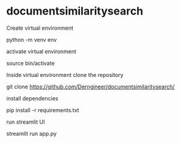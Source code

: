 # documentsimilaritysearch

Create virtual environment

  python -m venv env

activate virtual environment

  source bin/activate

Inside virtual environment clone the repository
  
  git clone https://github.com/Derngineer/documentsimilaritysearch/

install dependencies

  pip install -r requirements.txt

run streamlit UI

  streamlit run app.py
